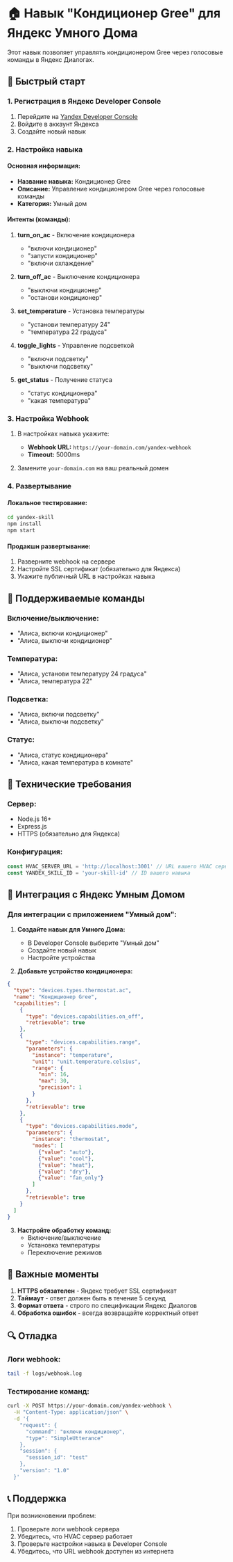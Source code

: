 # 🏠 Навык "Кондиционер Gree" для Яндекс Умного Дома

Этот навык позволяет управлять кондиционером Gree через голосовые команды в Яндекс Диалогах.

## 🚀 Быстрый старт

### 1. Регистрация в Яндекс Developer Console

1. Перейдите на [Yandex Developer Console](https://developer.tech.yandex.ru/)
2. Войдите в аккаунт Яндекса
3. Создайте новый навык

### 2. Настройка навыка

#### Основная информация:
- **Название навыка:** Кондиционер Gree
- **Описание:** Управление кондиционером Gree через голосовые команды
- **Категория:** Умный дом

#### Интенты (команды):

1. **turn_on_ac** - Включение кондиционера
   - "включи кондиционер"
   - "запусти кондиционер"
   - "включи охлаждение"

2. **turn_off_ac** - Выключение кондиционера
   - "выключи кондиционер"
   - "останови кондиционер"

3. **set_temperature** - Установка температуры
   - "установи температуру 24"
   - "температура 22 градуса"

4. **toggle_lights** - Управление подсветкой
   - "включи подсветку"
   - "выключи подсветку"

5. **get_status** - Получение статуса
   - "статус кондиционера"
   - "какая температура"

### 3. Настройка Webhook

1. В настройках навыка укажите:
   - **Webhook URL:** `https://your-domain.com/yandex-webhook`
   - **Timeout:** 5000ms

2. Замените `your-domain.com` на ваш реальный домен

### 4. Развертывание

#### Локальное тестирование:
```bash
cd yandex-skill
npm install
npm start
```

#### Продакшн развертывание:
1. Разверните webhook на сервере
2. Настройте SSL сертификат (обязательно для Яндекса)
3. Укажите публичный URL в настройках навыка

## 🎤 Поддерживаемые команды

### Включение/выключение:
- "Алиса, включи кондиционер"
- "Алиса, выключи кондиционер"

### Температура:
- "Алиса, установи температуру 24 градуса"
- "Алиса, температура 22"

### Подсветка:
- "Алиса, включи подсветку"
- "Алиса, выключи подсветку"

### Статус:
- "Алиса, статус кондиционера"
- "Алиса, какая температура в комнате"

## 🔧 Технические требования

### Сервер:
- Node.js 16+
- Express.js
- HTTPS (обязательно для Яндекса)

### Конфигурация:
```javascript
const HVAC_SERVER_URL = 'http://localhost:3001' // URL вашего HVAC сервера
const YANDEX_SKILL_ID = 'your-skill-id' // ID вашего навыка
```

## 📱 Интеграция с Яндекс Умным Домом

### Для интеграции с приложением "Умный дом":

1. **Создайте навык для Умного Дома:**
   - В Developer Console выберите "Умный дом"
   - Создайте новый навык
   - Настройте устройства

2. **Добавьте устройство кондиционера:**
```json
{
  "type": "devices.types.thermostat.ac",
  "name": "Кондиционер Gree",
  "capabilities": [
    {
      "type": "devices.capabilities.on_off",
      "retrievable": true
    },
    {
      "type": "devices.capabilities.range",
      "parameters": {
        "instance": "temperature",
        "unit": "unit.temperature.celsius",
        "range": {
          "min": 16,
          "max": 30,
          "precision": 1
        }
      },
      "retrievable": true
    },
    {
      "type": "devices.capabilities.mode",
      "parameters": {
        "instance": "thermostat",
        "modes": [
          {"value": "auto"},
          {"value": "cool"},
          {"value": "heat"},
          {"value": "dry"},
          {"value": "fan_only"}
        ]
      },
      "retrievable": true
    }
  ]
}
```

3. **Настройте обработку команд:**
   - Включение/выключение
   - Установка температуры
   - Переключение режимов

## 🚨 Важные моменты

1. **HTTPS обязателен** - Яндекс требует SSL сертификат
2. **Таймаут** - ответ должен быть в течение 5 секунд
3. **Формат ответа** - строго по спецификации Яндекс Диалогов
4. **Обработка ошибок** - всегда возвращайте корректный ответ

## 🔍 Отладка

### Логи webhook:
```bash
tail -f logs/webhook.log
```

### Тестирование команд:
```bash
curl -X POST https://your-domain.com/yandex-webhook \
  -H "Content-Type: application/json" \
  -d '{
    "request": {
      "command": "включи кондиционер",
      "type": "SimpleUtterance"
    },
    "session": {
      "session_id": "test"
    },
    "version": "1.0"
  }'
```

## 📞 Поддержка

При возникновении проблем:
1. Проверьте логи webhook сервера
2. Убедитесь, что HVAC сервер работает
3. Проверьте настройки навыка в Developer Console
4. Убедитесь, что URL webhook доступен из интернета 